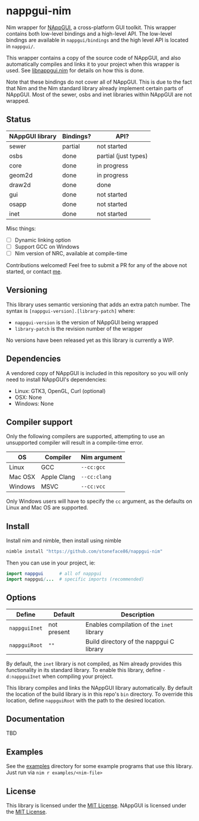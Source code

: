 # nappgui-nim

Nim wrapper for [NAppGUI](https://nappgui.com/en/home/web/home.html),
a cross-platform GUI toolkit. This wrapper contains both low-level bindings and
a high-level API. The low-level bindings are available in `nappgui/bindings`
and the high level API is located in `nappgui/`.

This wrapper contains a copy of the source code of NAppGUI, and also
automatically compiles and links it to your project when this wrapper is used.
See [libnappgui.nim](src/nappgui/private/libnappgui.nim) for details on how
this is done.

Note that these bindings do not cover all of NAppGUI. This is due to the fact
that Nim and the Nim standard library already implement certain parts of
NAppGUI. Most of the sewer, osbs and inet libraries within NAppGUI are not
wrapped.

## Status

| NAppGUI library | Bindings? | API?                 |
|-----------------|-----------|----------------------|
| sewer           | partial   | not started          |
| osbs            | done      | partial (just types) |
| core            | done      | in progress          |
| geom2d          | done      | in progress          |
| draw2d          | done      | done                 |
| gui             | done      | not started          |
| osapp           | done      | not started          |
| inet            | done      | not started          |

Misc things:
 - [ ] Dynamic linking option
 - [ ] Support GCC on Windows
 - [ ] Nim version of NRC, available at compile-time

Contributions welcomed! Feel free to submit a PR for any of the above not
started, or contact [me](https://github.com/stoneface86).

## Versioning

This library uses semantic versioning that adds an extra patch number. The
syntax is `[nappgui-version].[library-patch]` where:

- `nappgui-version` is the version of NAppGUI being wrapped
- `library-patch` is the revision number of the wrapper

No versions have been released yet as this library is currently a WIP.

## Dependencies

A vendored copy of NAppGUI is included in this repository so you will only
need to install NAppGUI's dependencies:

 - Linux: GTK3, OpenGL, Curl (optional)
 - OSX: None
 - Windows: None

## Compiler support

Only the following compilers are supported, attempting to use an unsupported
compiler will result in a compile-time error.

| OS      | Compiler    | Nim argument |
|---------|-------------|--------------|
| Linux   | GCC         | `--cc:gcc`   |
| Mac OSX | Apple Clang | `--cc:clang` |
| Windows | MSVC        | `--cc:vcc`   |

Only Windows users will have to specify the `cc` argument, as the defaults on
Linux and Mac OS are supported.

## Install

Install nim and nimble, then install using nimble

```sh
nimble install "https://github.com/stoneface86/nappgui-nim"
```

Then you can use in your project, ie:
```nim
import nappgui      # all of nappgui
import nappgui/...  # specific imports (recommended)
```

## Options

| Define        | Default     | Description                               |
|---------------|-------------|-------------------------------------------|
| `nappguiInet` | not present | Enables compilation of the `inet` library |
| `nappguiRoot` | `""`        | Build directory of the nappgui C library  |

By default, the `inet` library is not compiled, as Nim already provides this
functionality in its standard library. To enable this library, define
`-d:nappguiInet` when compiling your project.

This library compiles and links the NAppGUI library automatically. By default
the location of the build library is in this repo's `bin` directory. To
override this location, define `nappguiRoot` with the path to the desired
location.

## Documentation

TBD

## Examples

See the [examples](examples/) directory for some example programs that use
this library. Just run via `nim r examples/<nim-file>`

## License

This library is licensed under the [MIT License](LICENSE). NAppGUI is licensed
under the [MIT License](src/nappgui/private/nappgui/LICENSE).
